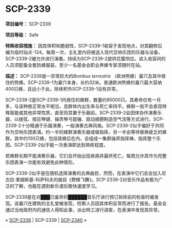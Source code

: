 # SCP-2339
                        


**项目编号：** SCP-2339

**项目等级：** Safe

**特殊收容措施：** 因其体积和脆弱性，SCP-2339-1收容于发现地点，对其翻修后编为临时站点-124。每周一次，主礼堂内将被送入现代交响乐团的乐器与设备， SCP-2339-2被允许进行演奏。持续为SCP-2339-2提供花蜜供应。进入收容间的人员须配备全套防蜂服装，至少一名基金会职业养蜂专家须随时在站。

**描述：** SCP-2339是一异常巨大的*Bombus terrestris* （欧洲熊蜂）巢穴及其中居住的熊蜂。SCP-2339-1为巢穴本身，长约32米。普通欧洲熊蜂的巢穴最大容纳400只蜂，且远小于此。除体积外SCP-2339-1没有异常。

SCP-2339-2是SCP-2339-1内居住的蜂群，数量约85000只。其寿命仅有一月多，与该种族正常水平相当，且群体内出生率与死亡率持平。蜂群一般不会表现特殊智能或其他异常性质，直至将其置于乐器前。SCP-2339-2会团体协作演奏乐器，以拨弦、按压琴键、操弄琴弓鼓锤、扇动翅膀制造空气流等方式进行。SCP-2339-2十分精通于乐器演奏，一般演奏古典风格。SCP-2339-2似乎偏好于共同作为交响乐团表演。约一半的蜂群演奏乐器或做指挥，另一半会等待替换疲乏的蜂群。其中约100只蜂，包括其蜂后在内，会组成一集群操弄指挥棒，指挥整个乐团。SCP-2339-2似乎能一次表演即达到熟练程度。

若蜂群长期不能演奏乐器，它们会开始出现疾病并最终死亡。每周允许其作为完整乐团表演一次能有效避免此种情形。

SCP-2339-2似乎是在随机选择演奏的古典曲目，然而，在表演中它们总会加入尼古拉·里姆斯基-科萨科夫的曲目《野蜂飞舞》。SCP-2339-2对音乐作品有极为广泛的了解，也能在遇到新乐谱后极快速度学习。

SCP-2339是在对███已废弃的██████音乐厅进行预订拆除前的检查时被发现。该巢穴在建筑的主礼堂被发现，检察人员因其体积反常而进行了报告。基金会通过当地政府内的通信人得知此事，派出特工进行调查，在表演中发现其异常。



« [SCP-2338](/scp-2338) | SCP-2339 | [SCP-2340](/scp-2340) »





                    